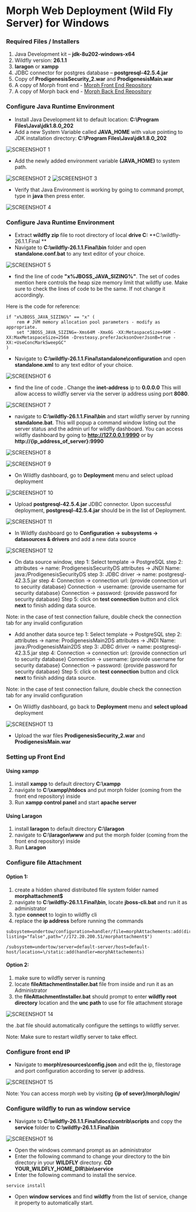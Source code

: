 # Morph Web Deployment (Wild Fly Server) for Windows

### Required Files / Installers

                
1. Java Development kit – **jdk-8u202-windows-x64**
2. Wildfly version: **26.1.1**
3. **laragon** or **xampp**
4. JDBC connector for postgres database – **postgresql-42.5.4.jar**
5. Copy of **ProdigenesisSecurity_2.war** and **ProdigenesisMain.war**
6. A copy of Morph front end - [Morph Front End Repository](https://vault.prodigenesis.com/visionaireweb/morphweb-frontend.git)
7. A copy of Morph back end - [Morph Back End Repository](https://vault.prodigenesis.com/visionaireweb/morphwebbackend.git)
                

### Configure Java Runtime Environment
                
- Install Java Development kit to default location:  **C:\Program Files\Java\jdk1.8.0_202**
- Add a new System Variable called **JAVA_HOME** with value pointing to JDK installation directory: **C:\Program Files\Java\jdk1.8.0_202**

![SCREENSHOT 1](instructions/screenshot1.png?raw=true "Java home system variable")

- Add the newly added environment variable **(JAVA_HOME)** to system path.

![SCREENSHOT 2](instructions/screenshot2.png?raw=true "Java home system path")
![SCREENSHOT 3](instructions/screenshot3.png?raw=true "Java home system path")

- Verify that Java Environment is working by going to command prompt, type in **java** then press enter.

![SCREENSHOT 4](instructions/screenshot4.png?raw=true "Confirm java runtime")

                 

### Configure Java Runtime Environment

- Extract **wildfly zip** file to root directory of local **drive C:**
**C:\wildfly-26.1.1.Final **
- Navigate to **C:\wildfly-26.1.1.Final\bin** folder and open **standalone.conf.bat** to any text editor of your choice.

![SCREENSHOT 5](instructions/screenshot5.png?raw=true "Standalone file configuration")

- find the line of code **"x%JBOSS_JAVA_SIZING%"**. The set of codes mention here controls the heap size memory limit that wildfly use. Make sure to check the lines of code to be the same. If not change it accordingly.

Here is the code for reference:
```
if "x%JBOSS_JAVA_SIZING%" == "x" (
    rem # JVM memory allocation pool parameters - modify as appropriate.
    set "JBOSS_JAVA_SIZING=-Xms64M -Xmx6G -XX:MetaspaceSize=96M -XX:MaxMetaspaceSize=256m -Dresteasy.preferJacksonOverJsonB=true -XX:+UseConcMarkSweepGC"
)
```
- Navigate to **C:\wildfly-26.1.1.Final\standalone\configuration** and open **standalone.xml** to any text editor of your choice.

![SCREENSHOT 6](instructions/screenshot6.png?raw=true "Standalone XML configuration")

- find the line of code **<interfaces>**. Change the **inet-address** ip to **0.0.0.0** This will allow access to wildfly server via the server ip address using port **8080**.

![SCREENSHOT 7](instructions/screenshot7.png?raw=true "Interface")

- navigate to **C:\wildfly-26.1.1.Final\bin** and start wildfly server by running **standalone.bat**. This will popup a command window listing out the server status and the admin url for wildfly dashboard. You can access wildfly dashboard by going to **http://127.0.0.1:9990** or by **http://{ip_address_of_server}:9990**

![SCREENSHOT 8](instructions/screenshot8.png?raw=true "Standalone bat file location")

![SCREENSHOT 9](instructions/screenshot9.png?raw=true "Wildfly console")

- On Wildfly dashboard, go to **Deployment** menu and select upload deployment

![SCREENSHOT 10](instructions/screenshot10.png?raw=true "Wildfly dashboard")

- Upload **postgresql-42.5.4.jar** JDBC connector. Upon successful deployment, **postgresql-42.5.4.jar** should be in the list of Deployment.

![SCREENSHOT 11](instructions/screenshot11.png?raw=true "JDBC Connector")

- In Wildfly dashboard go to **Configuration → subsystems → datasources & drivers** and add a new data source

![SCREENSHOT 12](instructions/screenshot12.png?raw=true "Add data source")

- On data source window,
step 1: Select template → PostgreSQL
step 2: attributes → name: ProdigenesisSecurityDS 
            attributes → JNDI Name: java:/ProdigenesisSecurityDS
step 3: JDBC driver → name: postgresql-42.3.5.jar
step 4: Connection → connection url: {provide connection url to security database}
			Connection → username: {provide username for security database}
			Connection → password: {provide password for security database}
Step 5: click on **test connection** button and click **next** to finish adding data source.

Note: in the case of test connection failure, double check the connection tab for any invalid configuration

- Add another data source 
tep 1: Select template → PostgreSQL
step 2: attributes → name: ProdigenesisMain2DS 
            attributes → JNDI Name: java:/ProdigenesisMain2DS
step 3: JDBC driver → name: postgresql-42.3.5.jar
step 4: Connection → connection url: {provide connection url to security database}
			Connection → username: {provide username for security database}
			Connection → password: {provide password for security database}
Step 5: click on **test connection** button and click **next** to finish adding data source.

Note: in the case of test connection failure, double check the connection tab for any invalid configuration

-  On Wildfly dashboard, go back to **Deployment** menu and **select upload** deployment

![SCREENSHOT 13](instructions/screenshot13.png?raw=true "Upload deployment")

- Upload the war files **ProdigenesisSecurity_2.war** and **ProdigenesisMain.war**

### Setting up Front End
#### Using xampp
1. install **xampp** to default directory **C:\xampp**
2. navigate to **C:\xampp\htdocs** and put morph folder (coming from the front end repository) inside
3. Run **xampp control panel** and start **apache server**

#### Using Laragon
1. install **laragon** to default directory **C:\laragon**
2. navigate to **C:\laragon\www** and put the morph folder (coming from the front end repository) inside
3. Run **Laragon**

### Configure file Attachment 
#### Option 1:
1. create a hidden shared distributed file system folder named **morphattachment$**
2. navigate to **C:\wildfly-26.1.1.Final\bin**, locate **jboss-cli.bat** and run it as administrator
3. type **connect** to login to wildfly cli
4. replace the **ip address** before running the commands

```
subsystem=undertow/configuration=handler/file=morphAttachements:add(directory-listing="false",path="//172.20.200.51/morphattachment$")

/subsystem=undertow/server=default-server/host=default-host/location=\/static:add(handler=morphAttachements)
```

#### Option 2:
1. make sure to wildfly server is running
2. locate **fileAttachmentInstaller.bat** file from inside and run it as an Administrator
3. the **fileAttachmentInstaller.bat** should prompt to enter **wildfly root directory** location and the **unc path** to use for file attachment storage

![SCREENSHOT 14](instructions/screenshot14.png?raw=true "fileAttachmentInstaller bat file")

the .bat file should automatically configure the settings to wildfly server.

Note: Make sure to restart wildfly server to take effect.

### Configure front end IP
- Navigate to **morph\resources\config.json** and edit the ip, filestorage and port configuration according to server ip address.

![SCREENSHOT 15](instructions/screenshot15.png?raw=true "Front end config json file")

Note: You can access morph web by visiting **{ip of sever}/morph/login/**


### Configure wildfly to run as window service
- Navigate to **C:\wildfly-26.1.1.Final\docs\contrib\scripts** and copy the **service** folder to **C:\wildfly-26.1.1.Final\bin**

![SCREENSHOT 16](instructions/screenshot15.png?raw=true "Service folder")

- Open the windows command prompt as an administrator
- Enter the following command to change your directory to the bin directory in your **WILDFLY** directory.
**CD YOUR_WILDFLY_HOME_DIR\bin\service**
- Enter the following command to install the service.
```
service install 
```
- Open **window services** and find **wildfly** from the list of service, change it property to automatically start.